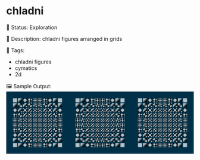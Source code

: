 # chladni

🧪 Status: Exploration

📎 Description: chladni figures arranged in grids 

🎨 Tags: 
- chladni figures
- cymatics
- 2d

🖼️ Sample Output:  
<img src="mySketch1712170693855.webp" alt="chladni Sample Output" width="800" />
